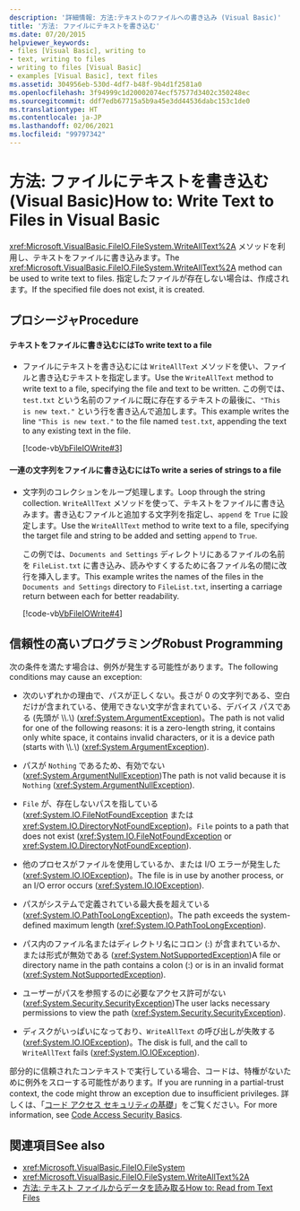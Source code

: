 ```yaml
---
description: '詳細情報: 方法:テキストのファイルへの書き込み (Visual Basic)'
title: '方法: ファイルにテキストを書き込む'
ms.date: 07/20/2015
helpviewer_keywords:
- files [Visual Basic], writing to
- text, writing to files
- writing to files [Visual Basic]
- examples [Visual Basic], text files
ms.assetid: 304956eb-530d-4df7-b48f-9b4d1f2581a0
ms.openlocfilehash: 3f94999c1d20002074ecf57577d3402c350248ec
ms.sourcegitcommit: ddf7edb67715a5b9a45e3dd44536dabc153c1de0
ms.translationtype: HT
ms.contentlocale: ja-JP
ms.lasthandoff: 02/06/2021
ms.locfileid: "99797342"
---
```

# <a name="how-to-write-text-to-files-in-visual-basic"></a><span data-ttu-id="cb7bd-103">方法: ファイルにテキストを書き込む (Visual Basic)</span><span class="sxs-lookup"><span data-stu-id="cb7bd-103">How to: Write Text to Files in Visual Basic</span></span>

<span data-ttu-id="cb7bd-104"><xref:Microsoft.VisualBasic.FileIO.FileSystem.WriteAllText%2A> メソッドを利用し、テキストをファイルに書き込みます。</span><span class="sxs-lookup"><span data-stu-id="cb7bd-104">The <xref:Microsoft.VisualBasic.FileIO.FileSystem.WriteAllText%2A> method can be used to write text to files.</span></span> <span data-ttu-id="cb7bd-105">指定したファイルが存在しない場合は、作成されます。</span><span class="sxs-lookup"><span data-stu-id="cb7bd-105">If the specified file does not exist, it is created.</span></span>  
  
## <a name="procedure"></a><span data-ttu-id="cb7bd-106">プロシージャ</span><span class="sxs-lookup"><span data-stu-id="cb7bd-106">Procedure</span></span>  
  
#### <a name="to-write-text-to-a-file"></a><span data-ttu-id="cb7bd-107">テキストをファイルに書き込むには</span><span class="sxs-lookup"><span data-stu-id="cb7bd-107">To write text to a file</span></span>  
  
- <span data-ttu-id="cb7bd-108">ファイルにテキストを書き込むには `WriteAllText` メソッドを使い、ファイルと書き込むテキストを指定します。</span><span class="sxs-lookup"><span data-stu-id="cb7bd-108">Use the `WriteAllText` method to write text to a file, specifying the file and text to be written.</span></span> <span data-ttu-id="cb7bd-109">この例では、`test.txt` という名前のファイルに既に存在するテキストの最後に、`"This is new text."` という行を書き込んで追加します。</span><span class="sxs-lookup"><span data-stu-id="cb7bd-109">This example writes the line `"This is new text."` to the file named `test.txt`, appending the text to any existing text in the file.</span></span>  
  
     [!code-vb[VbFileIOWrite#3](~/samples/snippets/visualbasic/VS_Snippets_VBCSharp/VbFileIOWrite/VB/Class1.vb#3)]  
  
#### <a name="to-write-a-series-of-strings-to-a-file"></a><span data-ttu-id="cb7bd-110">一連の文字列をファイルに書き込むには</span><span class="sxs-lookup"><span data-stu-id="cb7bd-110">To write a series of strings to a file</span></span>  
  
- <span data-ttu-id="cb7bd-111">文字列のコレクションをループ処理します。</span><span class="sxs-lookup"><span data-stu-id="cb7bd-111">Loop through the string collection.</span></span> <span data-ttu-id="cb7bd-112">`WriteAllText` メソッドを使って、テキストをファイルに書き込みます。書き込むファイルと追加する文字列を指定し、`append` を `True` に設定します。</span><span class="sxs-lookup"><span data-stu-id="cb7bd-112">Use the `WriteAllText` method to write text to a file, specifying the target file and string to be added and setting `append` to `True`.</span></span>  
  
     <span data-ttu-id="cb7bd-113">この例では、`Documents and Settings` ディレクトリにあるファイルの名前を `FileList.txt` に書き込み、読みやすくするために各ファイル名の間に改行を挿入します。</span><span class="sxs-lookup"><span data-stu-id="cb7bd-113">This example writes the names of the files in the `Documents and Settings` directory to `FileList.txt`, inserting a carriage return between each for better readability.</span></span>  
  
     [!code-vb[VbFileIOWrite#4](~/samples/snippets/visualbasic/VS_Snippets_VBCSharp/VbFileIOWrite/VB/Class1.vb#4)]  
  
## <a name="robust-programming"></a><span data-ttu-id="cb7bd-114">信頼性の高いプログラミング</span><span class="sxs-lookup"><span data-stu-id="cb7bd-114">Robust Programming</span></span>  

 <span data-ttu-id="cb7bd-115">次の条件を満たす場合は、例外が発生する可能性があります。</span><span class="sxs-lookup"><span data-stu-id="cb7bd-115">The following conditions may cause an exception:</span></span>  
  
- <span data-ttu-id="cb7bd-116">次のいずれかの理由で、パスが正しくない。長さが 0 の文字列である、空白だけが含まれている、使用できない文字が含まれている、デバイス パスである (先頭が \\\\.\\) (<xref:System.ArgumentException>)。</span><span class="sxs-lookup"><span data-stu-id="cb7bd-116">The path is not valid for one of the following reasons: it is a zero-length string, it contains only white space, it contains invalid characters, or it is a device path (starts with \\\\.\\) (<xref:System.ArgumentException>).</span></span>  
  
- <span data-ttu-id="cb7bd-117">パスが `Nothing` であるため、有効でない (<xref:System.ArgumentNullException>)</span><span class="sxs-lookup"><span data-stu-id="cb7bd-117">The path is not valid because it is `Nothing` (<xref:System.ArgumentNullException>).</span></span>  
  
- <span data-ttu-id="cb7bd-118">`File` が、存在しないパスを指している (<xref:System.IO.FileNotFoundException> または <xref:System.IO.DirectoryNotFoundException>)。</span><span class="sxs-lookup"><span data-stu-id="cb7bd-118">`File` points to a path that does not exist (<xref:System.IO.FileNotFoundException> or <xref:System.IO.DirectoryNotFoundException>).</span></span>  
  
- <span data-ttu-id="cb7bd-119">他のプロセスがファイルを使用しているか、または I/O エラーが発生した (<xref:System.IO.IOException>)。</span><span class="sxs-lookup"><span data-stu-id="cb7bd-119">The file is in use by another process, or an I/O error occurs (<xref:System.IO.IOException>).</span></span>  
  
- <span data-ttu-id="cb7bd-120">パスがシステムで定義されている最大長を超えている (<xref:System.IO.PathTooLongException>)。</span><span class="sxs-lookup"><span data-stu-id="cb7bd-120">The path exceeds the system-defined maximum length (<xref:System.IO.PathTooLongException>).</span></span>  
  
- <span data-ttu-id="cb7bd-121">パス内のファイル名またはディレクトリ名にコロン (:) が含まれているか、または形式が無効である (<xref:System.NotSupportedException>)</span><span class="sxs-lookup"><span data-stu-id="cb7bd-121">A file or directory name in the path contains a colon (:) or is in an invalid format (<xref:System.NotSupportedException>).</span></span>  
  
- <span data-ttu-id="cb7bd-122">ユーザーがパスを参照するのに必要なアクセス許可がない (<xref:System.Security.SecurityException>)</span><span class="sxs-lookup"><span data-stu-id="cb7bd-122">The user lacks necessary permissions to view the path (<xref:System.Security.SecurityException>).</span></span>  
  
- <span data-ttu-id="cb7bd-123">ディスクがいっぱいになっており、`WriteAllText` の呼び出しが失敗する (<xref:System.IO.IOException>)。</span><span class="sxs-lookup"><span data-stu-id="cb7bd-123">The disk is full, and the call to `WriteAllText` fails (<xref:System.IO.IOException>).</span></span>  
  
 <span data-ttu-id="cb7bd-124">部分的に信頼されたコンテキストで実行している場合、コードは、特権がないために例外をスローする可能性があります。</span><span class="sxs-lookup"><span data-stu-id="cb7bd-124">If you are running in a partial-trust context, the code might throw an exception due to insufficient privileges.</span></span> <span data-ttu-id="cb7bd-125">詳しくは、「[コード アクセス セキュリティの基礎](../../../../framework/misc/code-access-security-basics.md)」をご覧ください。</span><span class="sxs-lookup"><span data-stu-id="cb7bd-125">For more information, see [Code Access Security Basics](../../../../framework/misc/code-access-security-basics.md).</span></span>  
  
## <a name="see-also"></a><span data-ttu-id="cb7bd-126">関連項目</span><span class="sxs-lookup"><span data-stu-id="cb7bd-126">See also</span></span>

- <xref:Microsoft.VisualBasic.FileIO.FileSystem>
- <xref:Microsoft.VisualBasic.FileIO.FileSystem.WriteAllText%2A>
- [<span data-ttu-id="cb7bd-127">方法: テキスト ファイルからデータを読み取る</span><span class="sxs-lookup"><span data-stu-id="cb7bd-127">How to: Read from Text Files</span></span>](how-to-read-from-text-files.md)
